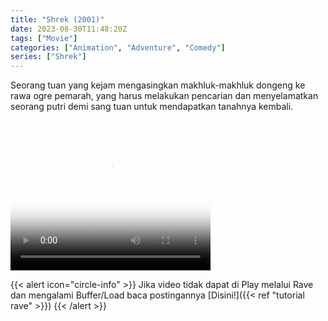 ```yaml
---
title: "Shrek (2001)"
date: 2023-08-30T11:48:20Z
tags: ["Movie"]
categories: ["Animation", "Adventure", "Comedy"]
series: ["Shrek"]
---
```


Seorang tuan yang kejam mengasingkan makhluk-makhluk dongeng ke rawa ogre pemarah, yang harus melakukan pencarian dan menyelamatkan seorang putri demi sang tuan untuk mendapatkan tanahnya kembali.

<video width="320" height="240" poster="https://www.themoviedb.org/t/p/original/ricS2Yx3sckm4ePbNVebaNOG1mr.jpg" controls>
  <source src="https://kp3d-my.sharepoint.com/personal/ryoo_kp3d_onmicrosoft_com/_layouts/15/download.aspx?share=EexPJ2wI1XRMtz2gHItyvDQB-0IdtlMIc8SbxiEwwmnuhg" type="video/mp4">
</video>

{{< alert icon="circle-info" >}}
Jika video tidak dapat di Play melalui Rave dan mengalami Buffer/Load baca postingannya [Disini!]({{< ref "tutorial rave" >}})
{{< /alert >}}